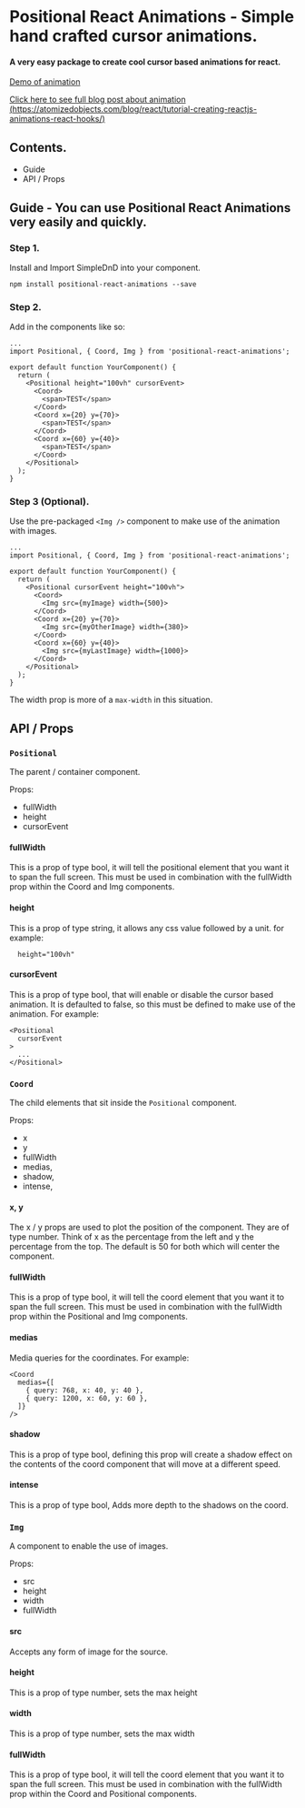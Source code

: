# Positional React Animations - Simple hand crafted cursor animations.

#### A very easy package to create cool cursor based animations for react.

[Demo of animation](https://atomizedobjects.com/custom/tutorials/demo/positional-react-animation/)

[Click here to see full blog post about animation (https://atomizedobjects.com/blog/react/tutorial-creating-reactjs-animations-react-hooks/)](https://atomizedobjects.com/blog/react/tutorial-creating-reactjs-animations-react-hooks/)

## Contents.
 - Guide
 - API / Props

## Guide - You can use Positional React Animations very easily and quickly.

### Step 1.
Install and Import SimpleDnD into your component.
```
npm install positional-react-animations --save
```

### Step 2.
Add in the components like so:
```
...
import Positional, { Coord, Img } from 'positional-react-animations';

export default function YourComponent() {
  return (
    <Positional height="100vh" cursorEvent>
      <Coord>
        <span>TEST</span>
      </Coord>
      <Coord x={20} y={70}>
        <span>TEST</span>
      </Coord>
      <Coord x={60} y={40}>
        <span>TEST</span>
      </Coord>
    </Positional>
  );
}
```

### Step 3 (Optional).
Use the pre-packaged `<Img />` component to make use of the animation with images.
```
...
import Positional, { Coord, Img } from 'positional-react-animations';

export default function YourComponent() {
  return (
    <Positional cursorEvent height="100vh">
      <Coord>
        <Img src={myImage} width={500}>
      </Coord>
      <Coord x={20} y={70}>
        <Img src={myOtherImage} width={380}>
      </Coord>
      <Coord x={60} y={40}>
        <Img src={myLastImage} width={1000}>
      </Coord>
    </Positional>
  );
}
```
The width prop is more of a `max-width` in this situation.

## API / Props

### `Positional`
The parent / container component.

Props:
 - fullWidth
 - height
 - cursorEvent

#### fullWidth
This is a prop of type bool, it will tell the positional element that you want it to span the full screen.
This must be used in combination with the fullWidth prop within the Coord and Img components.

#### height
This is a prop of type string, it allows any css value followed by a unit. for example:
```
  height="100vh"
```

#### cursorEvent
This is a prop of type bool, that will enable or disable the cursor based animation.
It is defaulted to false, so this must be defined to make use of the animation.
For example:
```
<Positional
  cursorEvent
>
  ...
</Positional>
```

### `Coord`
The child elements that sit inside the `Positional` component.

Props:
 - x
 - y
 - fullWidth
 - medias,
 - shadow,
 - intense,

 #### x, y
 The x / y props are used to plot the position of the component.
 They are of type number.
 Think of x as the percentage from the left and y the percentage from the top.
 The default is 50 for both which will center the component.

 #### fullWidth
This is a prop of type bool, it will tell the coord element that you want it to span the full screen.
This must be used in combination with the fullWidth prop within the Positional and Img components.

 #### medias
  Media queries for the coordinates.
  For example:
  ```
  <Coord
    medias={[
      { query: 768, x: 40, y: 40 },
      { query: 1200, x: 60, y: 60 },
    ]}
  />
  ```

#### shadow
This is a prop of type bool, defining this prop will create a shadow effect on the contents of the coord component that will move at a different speed.

#### intense
This is a prop of type bool, Adds more depth to the shadows on the coord.


### `Img`
A component to enable the use of images.

Props:
  - src
  - height
  - width
  - fullWidth

#### src
Accepts any form of image for the source.

#### height
This is a prop of type number, sets the max height

#### width
This is a prop of type number, sets the max width

#### fullWidth
This is a prop of type bool, it will tell the coord element that you want it to span the full screen.
This must be used in combination with the fullWidth prop within the Coord and Positional components.
